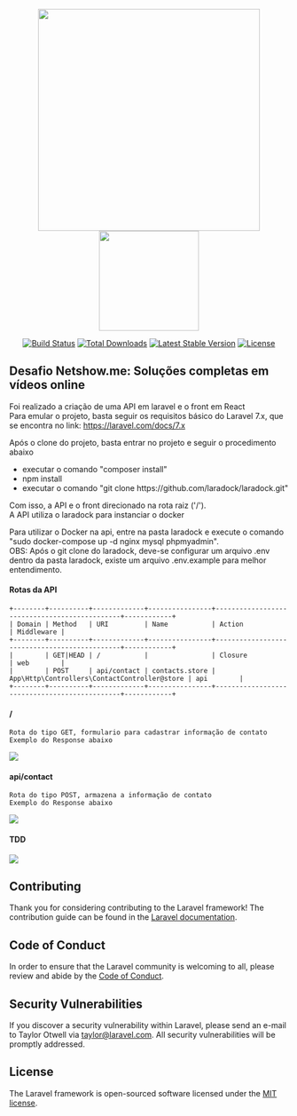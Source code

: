 <p align="center">
    <img src="https://res.cloudinary.com/dtfbvvkyp/image/upload/v1566331377/laravel-logolockup-cmyk-red.svg" width="400">
    <img src="https://netshow.me/wp-content/uploads/2020/03/featured-image-site.gif" width="180"></p>

<p align="center">
<a href="https://travis-ci.org/laravel/framework"><img src="https://travis-ci.org/laravel/framework.svg" alt="Build Status"></a>
<a href="https://packagist.org/packages/laravel/framework"><img src="https://poser.pugx.org/laravel/framework/d/total.svg" alt="Total Downloads"></a>
<a href="https://packagist.org/packages/laravel/framework"><img src="https://poser.pugx.org/laravel/framework/v/stable.svg" alt="Latest Stable Version"></a>
<a href="https://packagist.org/packages/laravel/framework"><img src="https://poser.pugx.org/laravel/framework/license.svg" alt="License"></a>
</p>


## Desafio Netshow.me: Soluções completas em vídeos online
Foi realizado a criação de uma API em laravel e o front em React<br>
Para emular o projeto, basta seguir os requisitos básico do Laravel 7.x, que se encontra no link: https://laravel.com/docs/7.x

Após o clone do projeto, basta entrar no projeto e seguir o procedimento abaixo<br>
<ul>
    <li>executar o comando "composer install"</li>
    <li>npm install</li>
    <li>executar o comando "git clone https://github.com/laradock/laradock.git"</li>
</ul>

Com isso, a API e o front direcionado na rota raiz ('/').<br>
A API utiliza o laradock para instanciar o docker

Para utilizar o Docker na api, entre na pasta laradock e execute o comando "sudo docker-compose up -d nginx mysql phpmyadmin".<br>
OBS: Após o git clone do laradock, deve-se configurar um arquivo .env dentro da pasta laradock, existe um arquivo .env.example para melhor entendimento.



#### Rotas da API

```
+--------+----------+-------------+----------------+----------------------------------------------+------------+
| Domain | Method   | URI         | Name           | Action                                       | Middleware |
+--------+----------+-------------+----------------+----------------------------------------------+------------+
|        | GET|HEAD | /           |                | Closure                                      | web        |
|        | POST     | api/contact | contacts.store | App\Http\Controllers\ContactController@store | api        |
+--------+----------+-------------+----------------+----------------------------------------------+------------+

```

#### / 
```
Rota do tipo GET, formulario para cadastrar informação de contato 
Exemplo do Response abaixo
```
<img src="https://i.imgur.com/ITaQvrw.png">
<br>

#### api/contact 
```
Rota do tipo POST, armazena a informação de contato 
Exemplo do Response abaixo
```
<img src="https://i.imgur.com/WkXl3Nu.png">
<br>

#### TDD
<img src="https://i.imgur.com/JzP4grb.png">
<br>


## Contributing

Thank you for considering contributing to the Laravel framework! The contribution guide can be found in the [Laravel documentation](https://laravel.com/docs/contributions).

## Code of Conduct

In order to ensure that the Laravel community is welcoming to all, please review and abide by the [Code of Conduct](https://laravel.com/docs/contributions#code-of-conduct).

## Security Vulnerabilities

If you discover a security vulnerability within Laravel, please send an e-mail to Taylor Otwell via [taylor@laravel.com](mailto:taylor@laravel.com). All security vulnerabilities will be promptly addressed.

## License

The Laravel framework is open-sourced software licensed under the [MIT license](https://opensource.org/licenses/MIT).
